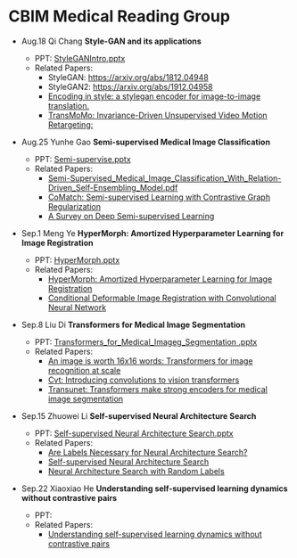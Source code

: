 # CBIM Medical Reading Group

*  Aug.18	Qi Chang **Style-GAN and its applications**  
    *  PPT: [StyleGANIntro.pptx](https://github.com/cbim-medical-group/cbim-wiki/files/7051075/StyleGANIntro.pptx)
    *  Related Papers: 
        *   StyleGAN: https://arxiv.org/abs/1812.04948
        *   StyleGAN2: https://arxiv.org/abs/1912.04958
        *   [Encoding in style: a stylegan encoder for image-to-image translation.](https://openaccess.thecvf.com/content/CVPR2021/papers/Richardson_Encoding_in_Style_A_StyleGAN_Encoder_for_Image-to-Image_Translation_CVPR_2021_paper.pdf)
        *   [TransMoMo: Invariance-Driven Unsupervised Video Motion Retargeting:](https://openaccess.thecvf.com/content_CVPR_2020/html/Yang_TransMoMo_Invariance-Driven_Unsupervised_Video_Motion_Retargeting_CVPR_2020_paper.html)

*  Aug.25	Yunhe Gao **Semi-supervised Medical Image Classification**  
    *  PPT: [Semi-supervise.pptx](https://github.com/cbim-medical-group/cbim-wiki/files/7051155/Semi-supervise.pptx)
    *  Related Papers: 
        *   [Semi-Supervised_Medical_Image_Classification_With_Relation-Driven_Self-Ensembling_Model.pdf](https://github.com/cbim-medical-group/cbim-wiki/files/7051107/Semi-Supervised_Medical_Image_Classification_With_Relation-Driven_Self-Ensembling_Model.pdf)
        *   [CoMatch: Semi-supervised Learning with Contrastive Graph Regularization](https://arxiv.org/pdf/2011.11183.pdf)
        *   [A Survey on Deep Semi-supervised Learning](https://arxiv.org/pdf/2103.00550.pdf)

*  Sep.1	 Meng Ye **HyperMorph: Amortized Hyperparameter Learning for Image Registration**  
    *  PPT: [HyperMorph.pptx](https://github.com/cbim-medical-group/cbim-wiki/files/7132088/HyperMorph.pptx)
    *  Related Papers: 
        *   [HyperMorph: Amortized Hyperparameter Learning for Image Registration](https://arxiv.org/pdf/2101.01035.pdf)
        *   [Conditional Deformable Image Registration with Convolutional Neural Network](https://arxiv.org/pdf/2106.12673.pdf)
*  Sep.8	 Liu Di **Transformers for Medical Image Segmentation**  
    *  PPT: [Transformers_for_Medical_Imageg_Segmentation .pptx](https://github.com/cbim-medical-group/cbim-wiki/files/7133233/Transformers_for_Medical_Imageg_Segmentation.pptx)
    *  Related Papers: 
        *   [An image is worth 16x16 words: Transformers for image recognition at scale](https://arxiv.org/pdf/2010.11929.pdf)
        *   [Cvt: Introducing convolutions to vision transformers](https://arxiv.org/pdf/2103.15808.pdf)
        *   [Transunet: Transformers make strong encoders for medical image segmentation](https://arxiv.org/pdf/2102.04306.pdf)

*  Sep.15  Zhuowei Li **Self-supervised Neural Architecture Search**  
    *  PPT: [Self-supervised Neural Architecture Search.pptx](https://github.com/cbim-medical-group/cbim-wiki/files/7133233/Transformers_for_Medical_Imageg_Segmentation.pptx)
    *  Related Papers: 
        *   [Are Labels Necessary for Neural Architecture Search?](https://arxiv.org/pdf/2003.12056.pdf)
        *   [Self-supervised Neural Architecture Search](https://arxiv.org/pdf/2007.01500.pdf)
        *   [Neural Architecture Search with Random Labels](https://arxiv.org/pdf/2101.11834.pdf)

*  Sep.22  Xiaoxiao He **Understanding self-supervised learning dynamics without contrastive pairs**
   *  PPT: 
   *  Related Papers:
      *  [Understanding self-supervised learning dynamics without contrastive pairs](https://arxiv.org/pdf/2102.06810)
      


